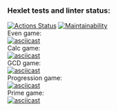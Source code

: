 ### Hexlet tests and linter status:
[![Actions Status](https://github.com/benzovvozh/java-project-61/actions/workflows/hexlet-check.yml/badge.svg)](https://github.com/benzovvozh/java-project-61/actions)
[![Maintainability](https://api.codeclimate.com/v1/badges/dee5eceec7487df26266/maintainability)](https://codeclimate.com/github/benzovvozh/java-project-61/maintainability)  
Even game:  
[![asciicast](https://asciinema.org/a/hsebzSoCje1cVyzTsMchX0H3J.svg)](https://asciinema.org/a/hsebzSoCje1cVyzTsMchX0H3J?autoplay=true)  
Calc game:  
[![asciicast](https://asciinema.org/a/fij8pnHtjrnpVzcRO9qUXE2Hp.svg)](https://asciinema.org/a/fij8pnHtjrnpVzcRO9qUXE2Hp?autoplay=true)  
GCD game:  
[![asciicast](https://asciinema.org/a/akxnOSoc5YFbhsNv2MBwCSjB4.svg)](https://asciinema.org/a/akxnOSoc5YFbhsNv2MBwCSjB4?autoplay=true)  
Progression game:  
[![asciicast](https://asciinema.org/a/lylZ2gXTGYWsW3qUnGhAV6ob9.svg)](https://asciinema.org/a/lylZ2gXTGYWsW3qUnGhAV6ob9?autoplay=true)   
Prime game:  
[![asciicast](https://asciinema.org/a/A7xkUM64nJOe38jpW4fIm1AW2.svg)](https://asciinema.org/a/A7xkUM64nJOe38jpW4fIm1AW2?autoplay=true) 
